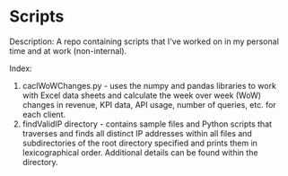 # Scripts

Description: A repo containing scripts that I've worked on in my personal time and at work (non-internal).

Index:
1. caclWoWChanges.py - uses the numpy and pandas libraries to work with Excel data sheets and 
calculate the week over week (WoW) changes in revenue, KPI data, API usage, number of queries, etc. for each client.
2. findValidIP directory - contains sample files and Python scripts that traverses and finds all distinct IP 
addresses within all files and subdirectories of the root directory specified and prints them in lexicographical 
order. Additional details can be found within the directory.
